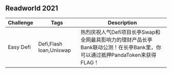 ## Readworld 2021

| Challenge | Tags               | Description                                                  |
| --------- | ------------------ | ------------------------------------------------------------ |
| Easy Defi | Defi,Flash loan,Uniswap | 热烈庆祝人气Defi项目长亭Swap和全网最具影响力的理财产品长亭Bank联动公测！在长亭Bank里，你可以通过抵押PandaToken来获得FLAG！ |

